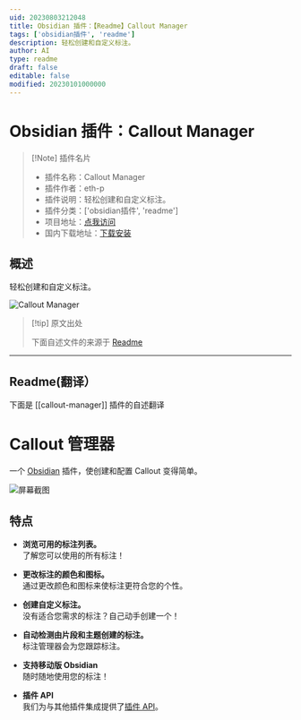 ```yaml
---
uid: 20230803212048
title: Obsidian 插件：【Readme】Callout Manager
tags: ['obsidian插件', 'readme']
description: 轻松创建和自定义标注。
author: AI
type: readme
draft: false
editable: false
modified: 20230101000000
---
```


# Obsidian 插件：Callout Manager

> [!Note] 插件名片
> - 插件名称：Callout Manager
> - 插件作者：eth-p
> - 插件说明：轻松创建和自定义标注。
> - 插件分类：['obsidian插件', 'readme']
> - 项目地址：[点我访问](https://github.com/eth-p/obsidian-callout-manager)
> - 国内下载地址：[下载安装](https://pkmer.cn/products/plugin/pluginMarket/?callout-manager)

## 概述

轻松创建和自定义标注。

![Callout Manager](https://cdn.pkmer.cn/covers/callout-manager.png!pkmer)

> [!tip] 原文出处
> 
>下面自述文件的来源于 [Readme](https://ghproxy.net/https://raw.githubusercontent.com/eth-p/obsidian-callout-manager/master/README.md)
> 

---

## Readme(翻译）

下面是 [[callout-manager]] 插件的自述翻译



# Callout 管理器
一个 [Obsidian](https://obsidian.md) 插件，使创建和配置 Callout 变得简单。

![屏幕截图](docs/images/screenshot_manage_pane_darklight.png)

## 特点

- **浏览可用的标注列表。**  
  了解您可以使用的所有标注！

- **更改标注的颜色和图标。**  
  通过更改颜色和图标来使标注更符合您的个性。

- **创建自定义标注。**  
  没有适合您需求的标注？自己动手创建一个！

- **自动检测由片段和主题创建的标注。**  
  标注管理器会为您跟踪标注。

- **支持移动版 Obsidian**  
  随时随地使用您的标注！

- **插件 API**  
  我们为与其他插件集成提供了[插件 API](./api/README.md)。



